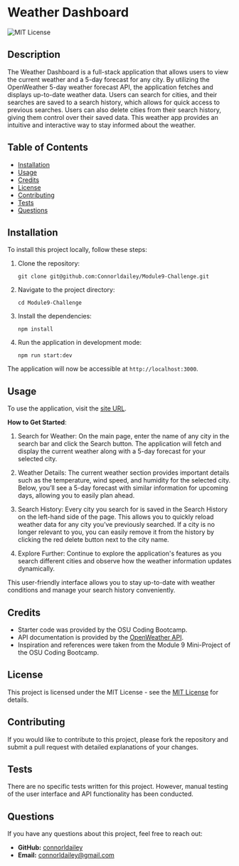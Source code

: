 # Weather Dashboard

![MIT License](https://img.shields.io/badge/License-MIT-yellow.svg)

## Description 

The Weather Dashboard is a full-stack application that allows users to view the current weather and a 5-day forecast for any city. By utilizing the OpenWeather 5-day weather forecast API, the application fetches and displays up-to-date weather data. Users can search for cities, and their searches are saved to a search history, which allows for quick access to previous searches. Users can also delete cities from their search history, giving them control over their saved data. This weather app provides an intuitive and interactive way to stay informed about the weather.

## Table of Contents 

- [Installation](#installation)
- [Usage](#usage)
- [Credits](#credits)
- [License](#license)
- [Contributing](#contributing)
- [Tests](#tests)
- [Questions](#questions) 

## Installation 

To install this project locally, follow these steps:

1. Clone the repository:

    `git clone git@github.com:Connorldailey/Module9-Challenge.git`

2. Navigate to the project directory:

    `cd Module9-Challenge`

3. Install the dependencies:

    `npm install`

4. Run the application in development mode:

    `npm run start:dev`

The application will now be accessible at `http://localhost:3000`.

## Usage 

To use the application, visit the [site URL](https://module9-challenge-b2vj.onrender.com).

**How to Get Started**:

1. Search for Weather: 
    On the main page, enter the name of any city in the search bar and click the Search button. The application will fetch and display the current weather along with a 5-day forecast for your selected city.

2. Weather Details:
    The current weather section provides important details such as the temperature, wind speed, and humidity for the selected city.
    Below, you’ll see a 5-day forecast with similar information for upcoming days, allowing you to easily plan ahead.

3. Search History:
    Every city you search for is saved in the Search History on the left-hand side of the page. This allows you to quickly reload weather data for any city you’ve previously searched.
    If a city is no longer relevant to you, you can easily remove it from the history by clicking the red delete button next to the city name.

3. Explore Further:
    Continue to explore the application's features as you search different cities and observe how the weather information updates dynamically.

This user-friendly interface allows you to stay up-to-date with weather conditions and manage your search history conveniently.

## Credits 

- Starter code was provided by the OSU Coding Bootcamp.
- API documentation is provided by the [OpenWeather API](https://openweathermap.org/forecast5).
- Inspiration and references were taken from the Module 9 Mini-Project of the OSU Coding Bootcamp.

## License 

This project is licensed under the MIT License - see the [MIT License](https://opensource.org/licenses/MIT) for details. 

## Contributing 

If you would like to contribute to this project, please fork the repository and submit a pull request with detailed explanations of your changes.

## Tests 

There are no specific tests written for this project. However, manual testing of the user interface and API functionality has been conducted.

## Questions 

If you have any questions about this project, feel free to reach out: 

- **GitHub:** [connorldailey](https://github.com/connorldailey)
- **Email:** connorldailey@gmail.com
